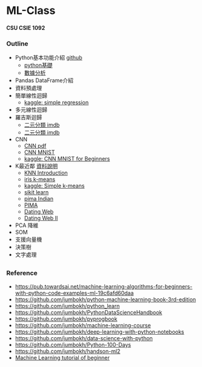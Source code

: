 # ML-Class
#### CSU CSIE 1092 
### Outline
* Python基本功能介紹 [github](https://github.com/joelgrus/data-science-from-scratch)
    * [python基礎](https://docs.google.com/presentation/d/1JCgnwv0qgWh8K117y-hkVyBj1sXzETDLq9mfJ--7sb0/edit#slide=id.p)
    * [數據分析](https://github.com/jumbokh/ML-Class/blob/main/docs/%E5%8D%81%E9%80%B1%E5%85%A5%E9%96%80%E6%95%B8%E6%93%9A%E5%88%86%E6%9E%90%E5%AD%B8%E7%BF%92%E8%A8%88%E7%95%AB.pdf)
* Pandas DataFrame介紹
* 資料預處理
* 簡單線性迴歸
    * [kaggle: simple regression](https://www.kaggle.com/kuntahsieh/simple-one-feature-linear-regression)
* 多元線性迴歸
* 羅吉斯迴歸
    * [二元分類 imdb](https://github.com/jumbokh/ML-Class/blob/main/notebooks/imdb_ana_v2-1.ipynb)
    * [二元分類 imdb](https://github.com/jumbokh/ML-Class/blob/main/notebooks/imdb_sentiment_analysis_keras_and_tensorflow.ipynb)
* CNN
    * [CNN pdf](https://github.com/jumbokh/ML-Class/blob/main/docs/CNN.pdf)
    * [CNN MNIST](https://github.com/jumbokh/ML-Class/blob/main/notebooks/02_1_%E7%94%A8CNN%E5%9C%96%E5%BD%A2%E8%BE%A8%E8%AD%98%EF%BC%88%E9%82%84%E6%98%AFMNIST%EF%BC%89.ipynb)
    * [kaggle: CNN MNIST for Beginners](https://www.kaggle.com/kuntahsieh/mnist-with-keras-for-beginners-99457/edit)
* K最近鄰 [資料說明](https://github.com/jumbokh/ML-Class/blob/main/KNN-Data.md)
    * [KNN Introduction](https://colab.research.google.com/github/jumbokh/ML-Class/blob/main/ML/notebooks/KNN/05_11_K_Means.ipynb)
    * [iris k-means](https://github.com/jumbokh/ML-Class/blob/main/notebooks/iris_kmeans.ipynb)
    * [kaggle: Simple k-means](https://github.com/jumbokh/ML-Class/blob/main/notebooks/simple-k-means-clustering-on-the-iris-dataset.ipynb)
    * [sikit learn](https://scikit-learn.org/stable/modules/neighbors.html)
    * [pima Indian](https://github.com/jumbokh/ML-Class/blob/main/ML/notebooks/KNN/pima-indian/pima-indians-diabetes-beginner.ipynb)
    * [PIMA](https://colab.research.google.com/github/jumbokh/ML-Class/blob/main/ML/notebooks/KNN/pima-indian/pima-indian-diabetes-binary-classification.ipynb)
    * [Dating Web](https://colab.research.google.com/github/jumbokh/ML-Class/blob/main/ML/notebooks/KNN/KNN.ipynb)
    * [Dating Web II](https://colab.research.google.com/github/jumbokh/ML-Class/blob/main/ML/notebooks/KNN/knn_DatingWeb.ipynb)
* PCA 降維
* SOM
* 支援向量機
* 決策樹
* 文字處理
##
### Reference
* https://pub.towardsai.net/machine-learning-algorithms-for-beginners-with-python-code-examples-ml-19c6afd60daa
* https://github.com/jumbokh/python-machine-learning-book-3rd-edition
* https://github.com/jumbokh/python_learn
* https://github.com/jumbokh/PythonDataScienceHandbook
* https://github.com/jumbokh/pyprogbook
* https://github.com/jumbokh/machine-learning-course
* https://github.com/jumbokh/deep-learning-with-python-notebooks
* https://github.com/jumbokh/data-science-with-python
* https://github.com/jumbokh/Python-100-Days
* https://github.com/jumbokh/handson-ml2
* [Machine Learning tutorial of beginner](https://github.com/jumbokh/ML-Class/blob/main/notebooks/machine-learning-tutorial-for-beginners.ipynb)
